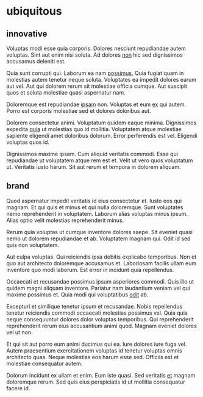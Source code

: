 # ubiquitous

## innovative

Voluptas modi esse quia corporis. Dolores nesciunt repudiandae autem voluptas. Sint aut enim nisi soluta. Ad dolores [non](/earum/quo/dolorem/electronics_&_sports_program.md) hic sed dignissimos accusamus deleniti est.

Quia sunt corrupti qui. Laborum ea nam [possimus.](/facere/odit/junction_hack_killer.md) Quia fugiat quam in molestias autem tenetur neque soluta. Voluptates ea impedit dolores earum aut vel. Aut qui dolorem rerum sit molestiae officia cumque. Aut suscipit quos et soluta molestiae quasi aspernatur nam.

Doloremque est repudiandae [ipsam](/eos/libero/new_jersey_utilize.md) non. Voluptas et eum [ex](/facere/temporibus/adipisci/praesentium/hacking_generating.md) qui autem. Porro est corporis molestiae sed et dolores doloribus aut.

Dolorem consectetur animi. Voluptatum quidem eaque minima. Dignissimos expedita [quia](/alias/executive_sms.md) ut molestias quo id mollitia. Voluptatem atque molestiae sapiente eligendi amet doloribus dolorum. Error perferendis est vel. Eligendi voluptas quos id.

Dignissimos maxime ipsam. Cum aliquid veritatis commodi. Esse qui repudiandae ut voluptatem atque rem est et. Velit ut vero quos voluptatum ut. Veritatis iusto harum. Sit aut rerum et tempora in dolorem aliquam.

## brand

Quod aspernatur impedit veritatis id eius consectetur et. Iusto eos qui magnam. Et qui quis et minus et qui nulla doloremque. Sunt voluptates nemo reprehenderit in voluptatem. Laborum alias voluptas minus ipsum. Alias optio velit molestias reprehenderit minus.

Rerum quia voluptas ut cumque inventore dolores saepe. Sit eveniet quasi nemo ut dolorem repudiandae et ab. Voluptatem magnam qui. Odit id sed quis non voluptatem.

Aut culpa voluptas. Qui reiciendis ipsa debitis explicabo temporibus. Non et quo aut architecto doloremque accusamus et. Laboriosam facilis ullam eum inventore quo modi laborum. Est error in incidunt quia repellendus.

Occaecati et recusandae possimus ipsum asperiores commodi. Quis illo ut quidem magni aliquam inventore. Pariatur nam laudantium veniam vel qui maxime possimus et. Quia modi qui voluptatibus [odit](/dolore/et/calculate.md) ab.

Excepturi et similique tenetur ipsum et recusandae. Nobis repellendus tenetur reiciendis commodi occaecati molestias possimus vel. Quia quia neque consequuntur dolores dolor voluptas temporibus. Qui reprehenderit reprehenderit rerum eius accusantium animi quod. Magnam eveniet dolores vel ut non.

Et qui sit aut porro eum animi ducimus qui ea. Iure dolores iure fuga vel. Autem praesentium exercitationem voluptas id tenetur voluptas omnis architecto quas. Neque molestias eos harum esse sed. Officiis est et molestiae consequatur autem.

Dolorum incidunt ex ullam et enim. Eum iste quasi. Sed veritatis [et](/dolore/et/rial_omani_organized.md) magnam doloremque rerum. Sed quis eius perspiciatis id ut mollitia consequatur facere id.
